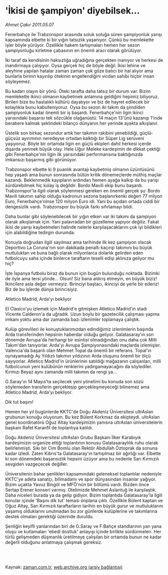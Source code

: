 # 'İkisi de şampiyon' diyebilsek...

*Ahmet Çakır 2011.05.07*

<td class="columnist-detail">
<p>Fenerbahçe ile Trabzonspor arasında soluk soluğa süren şampiyonluk yarışı kapsamında elbette ki bir yığın tatsızlık yaşanıyor. Çünkü bu memlekette işler böyle yürüyor. Özellikle hakem tartışmaları hemen her sezon şampiyonluğu kirletme çabasının en önemli aracı olarak görülüyor.</p>
<p>
<div id="haberMetinDiv">
<p>İki taraf da kendisinin haksızlığa uğradığına gerçekten inanıyor ve herkesi de inandırmaya çalışıyor. Oysa gerçek hiç de böyle değil. İkisi lehine ve aleyhine yapılan hatalar zaman zaman çok göze batıcı bir hal alıyor ama bunlarla birinin kayırılıp ötekinin engellendiğini vicdan sahibi hiçbir insan söyleyemez.
<p>Bu kadarı olayın bir yönü. Öteki tarafta daha tatsız bir durum var. Bizim memlekette ikinci olmanın kaybetmek anlamına geldiğini hepimiz biliyoruz. Birileri bize bu hastalıklı kültürü dayatıyor ve biz de hayret edilecek bir kolaylıkla bunu kabulleniyoruz. Oysa bu sezon iki takım da şimdiden şampiyonluk kadar önemli bir iş başardı. Fenerbahçe'nin ligin ikinci yarısındaki başarısı tek sözcükle olağanüstü. 14 maçın 13'ünü kazanıp 1'inde berabere kalmak şeklindeki bilanço dünyanın her yerinde ayakta alkışlanır.
<p>Üstelik son birkaç sezondur artık her takımın rakibini yenebildiği, güçlü-güçsüz ayırımının neredeyse ortadan kalktığı bir Süper Lig serüveni yaşıyoruz. Böyle bir ortamda ligin en güçlü ekipleri dahil herkesi içerde dışarda yenmek büyük olay. Hele Uğur Meleke kardeşimin de dikkat çektiği gibi Fenerbahçe'nin ligin ilk yarısındaki performansına baktığınızda imkansızı başarmış gibi görünüyor.
<p>Trabzonspor elbette ki 9 puanlık avantajı kaybetmiş olmanın üzüntüsünü hep yaşadı ama bunun sonrasında bütün kritik dönemeçlerde müthiş maçlar kazandı. Beklenmedik kayıpların ardından hemen ayağa kalkıp da bu yarışı sürdürebilmek hiç kolay iş değildir. Bordo Mavili ekip bunu başardı. Trabzonspor'la ilgili olarak söylenmesi gereken en önemli gerçek şu: Bordo Mavili takımın sahip olduğu kadronun sezona başlanırkenki değeri 77 milyon Euro, Fenerbahçe'ninse 120 milyon Euro idi. Yani bu açıdan ortada ciddi bir dengesizlik vardı. Trabzonspor bu büyük farkı sıfırlamayı bildi.
<p>Daha bunlar gibi söylenebilecek bir yığın etken var iki takımı da şampiyon olarak alkışlamak için. Yani palavradan bir güzelleme yapıyor değiliz. Fakat ikisi de yarışı kaybetmeleri halinde nelerle karşılaşacaklarını çok iyi bildikleri için alabildiğine tedirgin durumda.
<p>Konuyla doğrudan ilgili sayılmaz ama tarihinde ilk kez şampiyon olacak Deportivo La Coruna'nın son dakikada penaltı kaçırıp takımını bu büyük mutluluktan ve buna bağlı olarak milyonlarca dolarlık gelirden eden futbolcuyu saha içinde binlerce taraftarın teselli edişi aklınıza geliyor mu hiç?
<p>İşte İspanya futbolu biraz da bunun için bugün bulunduğu noktada. Bizimki de öyle ama tersi yönde... Olsun! Siz bana aldırış etmeyin, en büyük biziz! İkincilere asla değer vermeyiz. Birinciyi baştacı, ikinciyi de yerle bir ederiz! Biz de bu işlerde dünya birincisiyiz.
<p>Atletico Madrid, Arda'yı bekliyor
<p>El Clasico'yu izlemek için Madrid'e gitmişken Atletico Madrid'in stadı Vicente Calderon'a da uğradık. Uzun boylu bir gazetecilik çalışması yapma imkanı yoktu ama dar zamanda bazı izlenimler toplamaya çalıştık.
<p>Kulüp görevlileri ile konuştuklarımızdan edindiğimiz izlenimlerin başında Arda transferinden hepsinin haberdar olduğu geliyor. Galatasaray'ın son dönemde Avrupa'da herhangi bir esintisi olmadığından onu daha çok Milli Takım'dan tanıyorlar. Arda'yı Avrupa Şampiyonasındaki maçlarda izlemişler. Valencia'da başarılı olan Mehmet Topal da önemli bir referans. Topal'ın oynayamadığı Ay Yıldızlı takımın yıldızının Arda oluşunu önemli bir ölçü sayıyorlar. Atletico Madrid'in ürünlerinin satıldığı mağazanın çalışanları, milli futbolcunun yeni kulübünün renklerini yadırgamayacağını da söylediler. Kırmızı Beyaz aynı zamanda milli takımın da rengi ya...
<p>G.Saray'ın 14 Mayıs'ta seçilecek yeni yönetimi bu konuda son sözü söylemeden transferin gerçekleşip gerçekleşmeyeceği bilinemez ama Atletico Madrid, Arda'yı bekliyor.
<p>Dik tut başını!
<p>Hemen her yıl bugünlerde KKTC'de Doğu Akdeniz Üniversitesi ultrAslan grubunun konuğu oluyorum. Bu kez Bülent Korkmaz da ekipteydi. ultrAslan genel koordinatörü Oğuz Altay kardeşimizin yanısıra ultrAslan üniversitelerin başkanı Rafet Karanfil de toplantıya katıldı.
<p>Doğu Akdeniz Üniversitesi ultrAslan Grubu Başkanı İlker Karabıyık kardeşimizin organize ettiği toplantının konusu Galatasaraylılık ruhu olarak belirlenmişti. Sıkı bir Cim Bomlu olan Rektör Abdullah Öztoprak da sonuna kadar izledi. Zaten Kıbrıs'ta Galatasaray'ın tartışılmaz bir ağırlığı var. Elbette ki son dönemdeki başarısızlık hepsini üzüyor ama bu nedenle Sarı Kırmızılı sevgiden vazgeçecek değiller.
<p>Üniversitenin bahar şenlikleri kapsamındaki geleneksel toplantılar nedeniyle KKTC'ye adeta sanatçı, bilimadamı ve spor dünyasından insanlar yağıyor. Bizim uçakta Yavuz Bingöl ve MFÖ'nün bir bölümü vardı. Bizden önce Sertap Erener konseri varmış. Otelimizde Mehmet Aslantuğ ile karşılaştık. Daha niceleri burada ya da gelip gidiyor. Bizim toplantıda Galatasaray'la ilgili konular içinde 'Başını dik tut' teması önplana çıktı. Özellikle Bülent kaptan ve Oğuz Altay, Sarı Kırmızılı taraftarların tarihin en büyük gurur ve mutluluklarını yaşamış olduklarını unutmadan bu zor günlerde kulüplerine ve takımlarına destek olmaları gerektiği üzerinde duruldu.
<p>Şenliğin keyifli yanlarından biri de G.Saray ve F.Bahçe standlarının yan yana oluşu ve kutlamaları 'ebedi dostluk' anlayışı içinde birlikte sürdürmeleri. Her türlü gelişmeden düşmanlık üretilmeye çalışılan bir ortamda bunun ne kadar değerli olduğunu anlatmaya çalışmak gereksiz.
<p></p></p></p></p></p></p></p></p></p></p></p></p></p></p></p></p></p></div>
</p>


<p><br>
		 </br></p></td>

Kaynak: [zaman.com.tr](http://zaman.com.tr/yazar.do?yazino=1131175), [web.archive.org (arşiv bağlantısı)](http://web.archive.org/web/20110526092646/http://www.zaman.com.tr:80/yazar.do?yazino=1131175)
